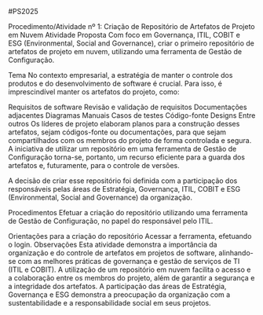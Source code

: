 #PS2025

Procedimento/Atividade nº 1: Criação de Repositório de Artefatos de Projeto em Nuvem
Atividade Proposta
Com foco em Governança, ITIL, COBIT e ESG (Environmental, Social and Governance), criar o primeiro repositório de artefatos de projeto em nuvem, utilizando uma ferramenta de Gestão de Configuração.

Tema
No contexto empresarial, a estratégia de manter o controle dos produtos e do desenvolvimento de software é crucial. Para isso, é imprescindível manter os artefatos do projeto, como:

Requisitos de software
Revisão e validação de requisitos
Documentações adjacentes
Diagramas
Manuais
Casos de testes
Código-fonte
Designs
Entre outros
Os líderes de projeto elaboram planos para a construção desses artefatos, sejam códigos-fonte ou documentações, para que sejam compartilhados com os membros do projeto de forma controlada e segura. A iniciativa de utilizar um repositório em uma ferramenta de Gestão de Configuração torna-se, portanto, um recurso eficiente para a guarda dos artefatos e, futuramente, para o controle de versões.

A decisão de criar esse repositório foi definida com a participação dos responsáveis pelas áreas de Estratégia, Governança, ITIL, COBIT e ESG (Environmental, Social and Governance) da organização.

Procedimentos
Efetuar a criação do repositório utilizando uma ferramenta de Gestão de Configuração, no papel do responsável pelo ITIL.

Orientações para a criação do repositório
Acessar a ferramenta, efetuando o login.
Observações
Esta atividade demonstra a importância da organização e do controle de artefatos em projetos de software, alinhando-se com as melhores práticas de governança e gestão de serviços de TI (ITIL e COBIT).
A utilização de um repositório em nuvem facilita o acesso e a colaboração entre os membros do projeto, além de garantir a segurança e a integridade dos artefatos.
A participação das áreas de Estratégia, Governança e ESG demonstra a preocupação da organização com a sustentabilidade e a responsabilidade social em seus projetos. 
